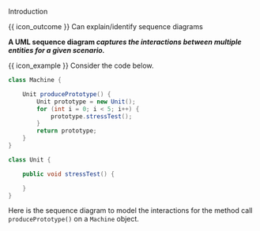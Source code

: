 <span id="title">Introduction</span>

<span id="prereqs"></span>

<span id="outcomes">{{ icon_outcome }} Can explain/identify sequence diagrams</span>

<div id="body">

**A UML sequence diagram _captures the interactions between multiple entities for a given scenario._**

<box>

{{ icon_example }} Consider the code below.

```java
class Machine {

    Unit producePrototype() {
        Unit prototype = new Unit();
        for (int i = 0; i < 5; i++) {
            prototype.stressTest();
        }
        return prototype;
    }
}

class Unit {

    public void stressTest() {

    }
}

```
Here is the sequence diagram to model the interactions for the method call `producePrototype()` on a `Machine` object.

<pic eager src="{{baseUrl}}/uml/sequenceDiagrams/introduction/images/Machine.png" width="450" />
<p/>

</box>

</div>

<div id="extras">
</div>
